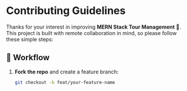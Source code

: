 # Contributing Guidelines

Thanks for your interest in improving **MERN Stack Tour Management** 🚀.  
This project is built with remote collaboration in mind, so please follow these simple steps:

## 📌 Workflow
1. **Fork the repo** and create a feature branch:
   ```bash
   git checkout -b feat/your-feature-name

